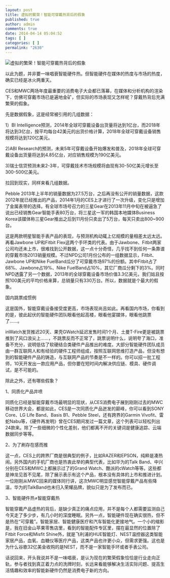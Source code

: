 ```yaml
---
layout: post
title: 虚拟的繁荣！智能可穿戴热背后的假象
published: true
author: admin
comments: true
date: 2014-04-14 05:04:52
tags: [ ]
categories: [ ]
permalink: "2630"
---
```

![虚拟的繁荣！智能可穿戴热背后的假象][1]

以此为题，并非要一味唱衰智能硬件热。但智能硬件在媒体的热度与市场的热度，确实已经是冰火两重天。

CES和MWC两场年度最重要的消费电子大会都已落幕，在媒体和分析机构的渲染下，仿佛可穿戴市场已是遍地金矿，但实际的市场表现又怎样呢？穿戴热背后充满繁荣的假象。

先是数据假象，这是经常被引用的几组数据：

1）BI Intelligence预测，2014年全球可穿戴设备出货量将达到1亿台，而2018年将达到3亿台，按平均每台42美元的出货价格计算，2018年全球可穿戴设备销售规模将达到120亿美元。

2)ABI Research的预测，未来5年可穿戴设备开始爆发和普及，2018年全球可穿戴设备出货量将达到4.85亿台，对应销售规模为190亿美元。

3)瑞士信贷预测未来2-3年，可穿戴技术市场规模将由现有30-50亿美元增长至300-500亿美元。

拉回到现实，同样来看几组数据。

Pebble 2013年上半年的销量数据为27.5万台，之后再没有公开的销量数据，这款2012年就已经推出的产品，2014年1月的CES上才进行了一次升级，变化只是增加了金属表带的选择。有全球市场号召力的三星Gear在2013年11月中旬在被逼急了说出已经销售Gear智能手表80万台，将三星这一军的韩国本地媒体Business Korea该媒体称三星Gear推出之后到11月份只卖出了5万台，每天只卖出800~900台。

这是两款明星智能手表产品的表现，与预测机构动辄上亿规模的量相差太远太远。再看Jawbone UP和Fitbit Flex这两个手环类的代表。由于Jawbone、Fitbit两家公司均还未上市，很难找到公开数据，这一点十分奇怪，几乎找不到任何一条靠谱的穿戴市场2013销量规模。不过NPD公司1月份公布的一组数据显示，Fitbit、Jawbone UP和Nike FuelBand瓜分了可穿戴市场97%的份额。其中Fitbit占了68%、Jawbone占19%、Nike FuelBand占10%，其它厂商瓜分剩下的3%。同时NPD透露了另一个数据，2013年的全球穿戴设备市场价值3.3亿美元，我们姑且按照100美元的平均价格来算，总销量只有330万台。所以，数据就是个最大的假象。

国内跳票成惯例

这是国外，智能穿戴设备接受度更高，市场表现尚且如此。再看国内市场，你看到的是，彼此起伏的智能硬件团队眼看他起高楼，眼看他宴媒体，眼看他跳票了……。

inWatch发货推迟20天、果壳GWatch延迟发售时间1个月、土曼T-Fire更是被跳票推到了风口浪尖上……，不跳票反而不正常了，跳票说明什么，说明夸了海口，准备不充分，说明低估了软硬结合类硬件产品推出的难度。大部分智能硬件团队成员由一群互联网人和有经验的硬件工程师组成，按照互联网思维打造产品，但没有想到的智能硬件产品的铸造，与互联网产品的节奏是不一样的。你可以招一批工程师，10天开发出一款应用产品，但你要在短时间内解决供应链、模具、硬件调试，是不可能的。

除此之外，还有哪些假象？

1、同质化产品井喷

同质化已经是智能穿戴市场最明显的现状，从CES消费电子展到刚刚过去的MWC移动世界大会，都是如此，CES是一次同质化产品迸发的巅峰，你可以看到SONY Core、LG Life Band、Basis B1、Pebble Steel，还有跨界的Garmin Vivofit、雷蛇Nabu等，《硬件再发明》曾在CES期间发过一篇文章，这个列表可以轻松列出24款来。除了一些细微的个性化差别，他们都离不开的关键词是健康追踪、云端数据同步等等。

2、为了刷存在感而推

这一点，CES上的跨界厂商是很典型的例子，比如RAZER和EPSON，纯粹是凑热闹。另外国内的手机厂商也是热衷此举的典型代表，比如华为的Talk Band、中兴分别在CES和MWC上都展示过了的Grand Watch、酷派的cWatch等等。这些都是神龙见首不见尾，除了展示表示有这个产品，根本没有具体的上市和推进计划。一位刚刚从MWC回来的媒体同行讲，这次MWC明显感觉智能穿戴产品有些降温，华为的TalkBand也未归入荣耀品牌，貌似只是为了发布而已。

3、智能硬件热≠智能穿戴热

智能穿戴产品虚热的背后，是缺少真正的痛点应用，并不是每个人都需要监测自己今天走了多少步，有几小时的深度睡眠。另外一点，智能硬件现在确实很热，但不是热在“可穿戴”。智能家居、智能健康医疗和汽车智能化更接地气。一个小的缩影是，我在旧金山苹果零售店里，看到的智能配件专区里，摆在最显然的位置除了Fitbit Force和Misfit Shine外，就是飞利浦的HUE智能灯、NEST温控器这类智能家居产品，血氧、血糖仪等医疗产品，这类产品也许更小众，但需求更强。这也是为什么谷歌32亿美金收购的是NEST，而不是一家智能手环或者手表公司。

话说回来，开头我说并不是一味唱衰，是认为现在的繁荣假象恰恰是行业走向正轨，参与者找到真正着力点的洗牌时刻，长远来看能够解决生活实际问题、提高生活情趣和效率的智能新硬件仍然是消费电子新的方向。

 [1]: http://yongz.com/yz/wp-content/uploads/2014/04/ae00bf8a0093cf844fa6f996f09710a6.png